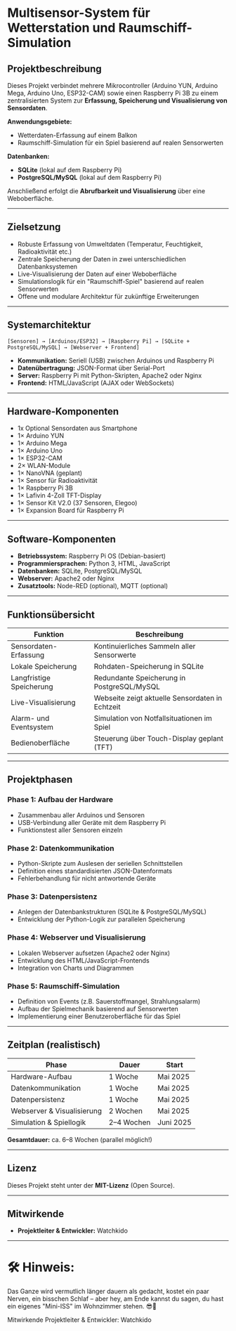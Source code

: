 # Multisensor-System für Wetterstation und Raumschiff-Simulation

## Projektbeschreibung

Dieses Projekt verbindet mehrere Mikrocontroller (Arduino YUN, Arduino Mega, Arduino Uno, ESP32-CAM) sowie einen Raspberry Pi 3B zu einem zentralisierten System zur **Erfassung, Speicherung und Visualisierung von Sensordaten**.

**Anwendungsgebiete:**

- Wetterdaten-Erfassung auf einem Balkon
- Raumschiff-Simulation für ein Spiel basierend auf realen Sensorwerten

**Datenbanken:**

- **SQLite** (lokal auf dem Raspberry Pi)
- **PostgreSQL/MySQL** (lokal auf dem Raspberry Pi)

Anschließend erfolgt die **Abrufbarkeit und Visualisierung** über eine Weboberfläche.

---

## Zielsetzung

- Robuste Erfassung von Umweltdaten (Temperatur, Feuchtigkeit, Radioaktivität etc.)
- Zentrale Speicherung der Daten in zwei unterschiedlichen Datenbanksystemen
- Live-Visualisierung der Daten auf einer Weboberfläche
- Simulationslogik für ein "Raumschiff-Spiel" basierend auf realen Sensorwerten
- Offene und modulare Architektur für zukünftige Erweiterungen

---

## Systemarchitektur

```
[Sensoren] → [Arduinos/ESP32] → [Raspberry Pi] → [SQLite + PostgreSQL/MySQL] → [Webserver + Frontend]
```

- **Kommunikation:** Seriell (USB) zwischen Arduinos und Raspberry Pi
- **Datenübertragung:** JSON-Format über Serial-Port
- **Server:** Raspberry Pi mit Python-Skripten, Apache2 oder Nginx
- **Frontend:** HTML/JavaScript (AJAX oder WebSockets)

---

## Hardware-Komponenten
- 1x Optional Sensordaten aus Smartphone
- 1× Arduino YUN
- 1× Arduino Mega
- 1× Arduino Uno
- 1× ESP32-CAM
- 2× WLAN-Module
- 1× NanoVNA (geplant)
- 1× Sensor für Radioaktivität
- 1× Raspberry Pi 3B
- 1× Lafivin 4-Zoll TFT-Display
- 1× Sensor Kit V2.0 (37 Sensoren, Elegoo)
- 1× Expansion Board für Raspberry Pi

---

## Software-Komponenten

- **Betriebssystem:** Raspberry Pi OS (Debian-basiert)
- **Programmiersprachen:** Python 3, HTML, JavaScript
- **Datenbanken:** SQLite, PostgreSQL/MySQL
- **Webserver:** Apache2 oder Nginx
- **Zusatztools:** Node-RED (optional), MQTT (optional)

---

## Funktionsübersicht

| Funktion                  | Beschreibung |
|----------------------------|--------------|
| Sensordaten-Erfassung      | Kontinuierliches Sammeln aller Sensorwerte |
| Lokale Speicherung         | Rohdaten-Speicherung in SQLite |
| Langfristige Speicherung   | Redundante Speicherung in PostgreSQL/MySQL |
| Live-Visualisierung        | Webseite zeigt aktuelle Sensordaten in Echtzeit |
| Alarm- und Eventsystem     | Simulation von Notfallsituationen im Spiel |
| Bedienoberfläche           | Steuerung über Touch-Display geplant (TFT) |

---

## Projektphasen

### Phase 1: Aufbau der Hardware
- Zusammenbau aller Arduinos und Sensoren
- USB-Verbindung aller Geräte mit dem Raspberry Pi
- Funktionstest aller Sensoren einzeln

### Phase 2: Datenkommunikation
- Python-Skripte zum Auslesen der seriellen Schnittstellen
- Definition eines standardisierten JSON-Datenformats
- Fehlerbehandlung für nicht antwortende Geräte

### Phase 3: Datenpersistenz
- Anlegen der Datenbankstrukturen (SQLite & PostgreSQL/MySQL)
- Entwicklung der Python-Logik zur parallelen Speicherung

### Phase 4: Webserver und Visualisierung
- Lokalen Webserver aufsetzen (Apache2 oder Nginx)
- Entwicklung des HTML/JavaScript-Frontends
- Integration von Charts und Diagrammen

### Phase 5: Raumschiff-Simulation
- Definition von Events (z.B. Sauerstoffmangel, Strahlungsalarm)
- Aufbau der Spielmechanik basierend auf Sensorwerten
- Implementierung einer Benutzeroberfläche für das Spiel

---

## Zeitplan (realistisch)

| Phase                       | Dauer           | Start      |
|------------------------------|-----------------|------------|
| Hardware-Aufbau              | 1 Woche          | Mai 2025   |
| Datenkommunikation           | 1 Woche          | Mai 2025   |
| Datenpersistenz              | 1 Woche          | Mai 2025   |
| Webserver & Visualisierung   | 2 Wochen         | Mai 2025   |
| Simulation & Spiellogik      | 2–4 Wochen       | Juni 2025  |

**Gesamtdauer:** ca. 6–8 Wochen (parallel möglich!)

---

## Lizenz

Dieses Projekt steht unter der **MIT-Lizenz** (Open Source).

---

## Mitwirkende

- **Projektleiter & Entwickler:** Watchkido

---

# 🛠️ Hinweis:
Das Ganze wird vermutlich länger dauern als gedacht, kostet ein paar Nerven, ein bisschen Schlaf – aber hey, am Ende kannst du sagen, du hast ein eigenes "Mini-ISS" im Wohnzimmer stehen. 😎🚀


Mitwirkende
Projektleiter & Entwickler: Watchkido
